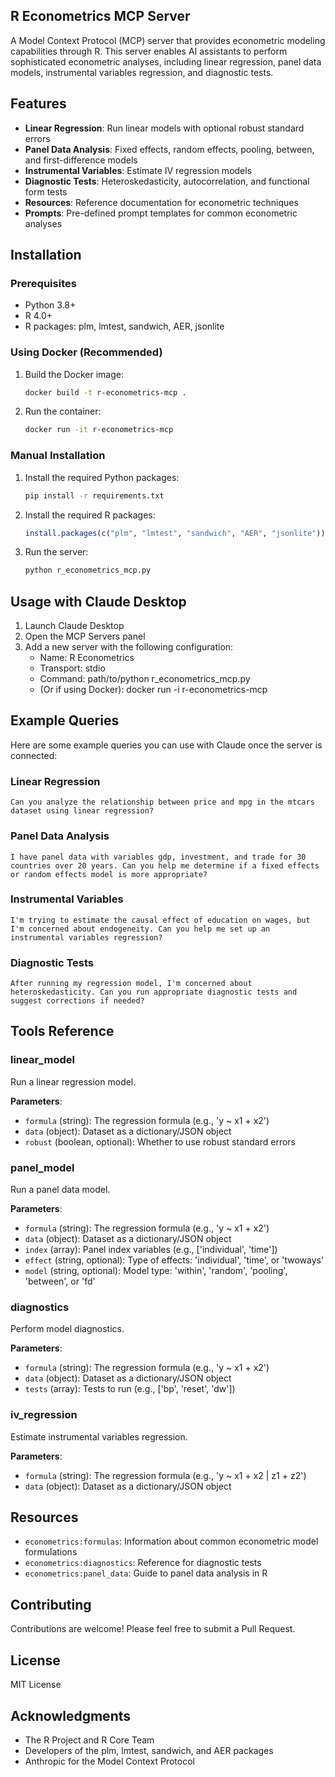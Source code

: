 ## R Econometrics MCP Server

A Model Context Protocol (MCP) server that provides econometric modeling capabilities through R. This server enables AI assistants to perform sophisticated econometric analyses, including linear regression, panel data models, instrumental variables regression, and diagnostic tests.

## Features

- **Linear Regression**: Run linear models with optional robust standard errors
- **Panel Data Analysis**: Fixed effects, random effects, pooling, between, and first-difference models
- **Instrumental Variables**: Estimate IV regression models
- **Diagnostic Tests**: Heteroskedasticity, autocorrelation, and functional form tests
- **Resources**: Reference documentation for econometric techniques
- **Prompts**: Pre-defined prompt templates for common econometric analyses

## Installation

### Prerequisites

- Python 3.8+
- R 4.0+
- R packages: plm, lmtest, sandwich, AER, jsonlite

### Using Docker (Recommended)

1. Build the Docker image:
   ```bash
   docker build -t r-econometrics-mcp .
   ```

2. Run the container:
   ```bash
   docker run -it r-econometrics-mcp
   ```

### Manual Installation

1. Install the required Python packages:
   ```bash
   pip install -r requirements.txt
   ```

2. Install the required R packages:
   ```R
   install.packages(c("plm", "lmtest", "sandwich", "AER", "jsonlite"))
   ```

3. Run the server:
   ```bash
   python r_econometrics_mcp.py
   ```

## Usage with Claude Desktop

1. Launch Claude Desktop
2. Open the MCP Servers panel
3. Add a new server with the following configuration:
   - Name: R Econometrics
   - Transport: stdio
   - Command: path/to/python r_econometrics_mcp.py
   - (Or if using Docker): docker run -i r-econometrics-mcp

## Example Queries

Here are some example queries you can use with Claude once the server is connected:

### Linear Regression

```
Can you analyze the relationship between price and mpg in the mtcars dataset using linear regression?
```

### Panel Data Analysis

```
I have panel data with variables gdp, investment, and trade for 30 countries over 20 years. Can you help me determine if a fixed effects or random effects model is more appropriate?
```

### Instrumental Variables

```
I'm trying to estimate the causal effect of education on wages, but I'm concerned about endogeneity. Can you help me set up an instrumental variables regression?
```

### Diagnostic Tests

```
After running my regression model, I'm concerned about heteroskedasticity. Can you run appropriate diagnostic tests and suggest corrections if needed?
```

## Tools Reference

### linear_model

Run a linear regression model.

**Parameters**:
- `formula` (string): The regression formula (e.g., 'y ~ x1 + x2')
- `data` (object): Dataset as a dictionary/JSON object
- `robust` (boolean, optional): Whether to use robust standard errors

### panel_model

Run a panel data model.

**Parameters**:
- `formula` (string): The regression formula (e.g., 'y ~ x1 + x2')
- `data` (object): Dataset as a dictionary/JSON object
- `index` (array): Panel index variables (e.g., ['individual', 'time'])
- `effect` (string, optional): Type of effects: 'individual', 'time', or 'twoways'
- `model` (string, optional): Model type: 'within', 'random', 'pooling', 'between', or 'fd'

### diagnostics

Perform model diagnostics.

**Parameters**:
- `formula` (string): The regression formula (e.g., 'y ~ x1 + x2')
- `data` (object): Dataset as a dictionary/JSON object
- `tests` (array): Tests to run (e.g., ['bp', 'reset', 'dw'])

### iv_regression

Estimate instrumental variables regression.

**Parameters**:
- `formula` (string): The regression formula (e.g., 'y ~ x1 + x2 | z1 + z2')
- `data` (object): Dataset as a dictionary/JSON object

## Resources

- `econometrics:formulas`: Information about common econometric model formulations
- `econometrics:diagnostics`: Reference for diagnostic tests
- `econometrics:panel_data`: Guide to panel data analysis in R

## Contributing

Contributions are welcome! Please feel free to submit a Pull Request.

## License

MIT License

## Acknowledgments

- The R Project and R Core Team
- Developers of the plm, lmtest, sandwich, and AER packages
- Anthropic for the Model Context Protocol
